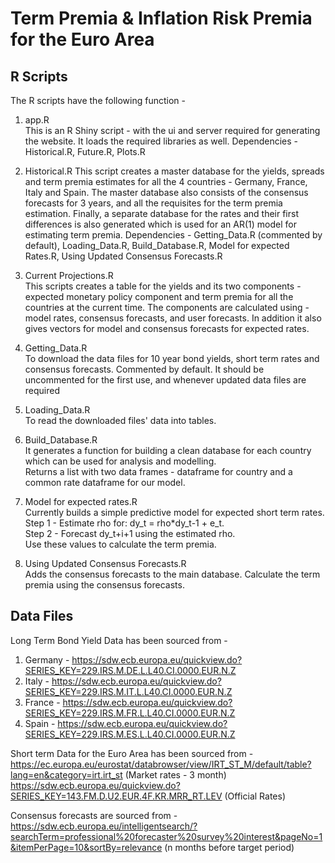 # Term Premia &amp; Inflation Risk Premia for the Euro Area

## R Scripts
The R scripts have the following function -
1. app.R  
  This is an R Shiny script - with the ui and server required for generating the website. It loads the required libraries as well.
  Dependencies - Historical.R, Future.R, Plots.R

2. Historical.R
   This script creates a master database for the yields, spreads and term premia estimates for all the 4 countries - Germany, France, Italy and Spain. The master database also consists of the consensus forecasts for 3 years, and all the requisites for the term premia estimation. Finally, a separate database for the rates and their first differences is also generated which is used for an AR(1) model for estimating term premia.
   Dependencies - Getting_Data.R (commented by default), Loading_Data.R, Build_Database.R, Model for expected Rates.R, Using Updated Consensus Forecasts.R  

3. Current Projections.R  
   This scripts creates a table for the yields and its two components - expected monetary policy component and term premia for all the countries at the current time. The components are calculated using - model rates, consensus forecasts, and user forecasts. In addition it also gives vectors for model and consensus forecasts for expected rates.  

5. Getting_Data.R  
  To download the data files for 10 year bond yields, short term rates and consensus forecasts. Commented by default. It should be uncommented for the first use, and whenever updated data files are required  

6. Loading_Data.R  
   To read the downloaded files' data into tables.
   
7. Build_Database.R  
  It generates a function for building a clean database for each country which can be used for analysis and modelling.  
  Returns a list with two data frames - dataframe for country and a common rate dataframe for our model.  
  
8. Model for expected rates.R  
  Currently builds a simple predictive model for expected short term rates.  
  Step 1 - Estimate rho for: dy_t = rho*dy_t-1 + e_t.  
  Step 2 - Forecast dy_t+i+1 using the estimated rho.  
  Use these values to calculate the term premia.  
  
9. Using Updated Consensus Forecasts.R  
  Adds the consensus forecasts to the main database. 
  Calculate the term premia using the consensus forecasts.  



## Data Files
Long Term Bond Yield Data has been sourced from -
1. Germany - https://sdw.ecb.europa.eu/quickview.do?SERIES_KEY=229.IRS.M.DE.L.L40.CI.0000.EUR.N.Z
2. Italy - https://sdw.ecb.europa.eu/quickview.do?SERIES_KEY=229.IRS.M.IT.L.L40.CI.0000.EUR.N.Z
3. France - https://sdw.ecb.europa.eu/quickview.do?SERIES_KEY=229.IRS.M.FR.L.L40.CI.0000.EUR.N.Z
4. Spain - https://sdw.ecb.europa.eu/quickview.do?SERIES_KEY=229.IRS.M.ES.L.L40.CI.0000.EUR.N.Z
  
Short term Data for the Euro Area has been sourced from -  
https://ec.europa.eu/eurostat/databrowser/view/IRT_ST_M/default/table?lang=en&category=irt.irt_st (Market rates - 3 month)  
https://sdw.ecb.europa.eu/quickview.do?SERIES_KEY=143.FM.D.U2.EUR.4F.KR.MRR_RT.LEV (Official Rates)

Consensus forecasts are sourced from -  
https://sdw.ecb.europa.eu/intelligentsearch/?searchTerm=professional%20forecaster%20survey%20interest&pageNo=1&itemPerPage=10&sortBy=relevance (n months before target period)  



  
